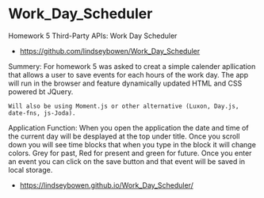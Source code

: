 # Work_Day_Scheduler
Homework 5 Third-Party APIs: Work Day Scheduler

* https://github.com/lindseybowen/Work_Day_Scheduler

Summery:
    For homework 5 was asked to creat a simple calender apllication that allows a user to save events for each hours of the work day. The app will run in the browser and feature dynamically updated HTML and CSS powered bt JQuery. 

    Will also be using Moment.js or other alternative (Luxon, Day.js, date-fns, js-Joda). 

Application Function: 
    When you open the application the date and time of the current day will be desplayed at the top under title. Once you scroll down you will see time blocks that when you type in the block it will change colors. Grey for past, Red for present and green for future. Once you enter an event you can click on the save button and that event will be saved in local storage.

* https://lindseybowen.github.io/Work_Day_Scheduler/



    
    
